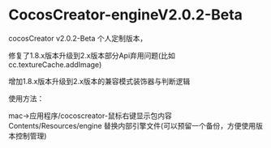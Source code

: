 # CocosCreator-engineV2.0.2-Beta

cocosCreator v2.0.2-Beta 个人定制版本，

修复了1.8.x版本升级到2.x版本部分Api弃用问题(比如cc.textureCache.addImage)

增加1.8.x版本升级到2.x版本的兼容模式装饰器与判断逻辑


使用方法：

mac->应用程序/cocoscreator-鼠标右键显示包内容
Contents/Resources/engine 替换内部引擎文件(可以预留一个备份，方便使用版本控制管理)
